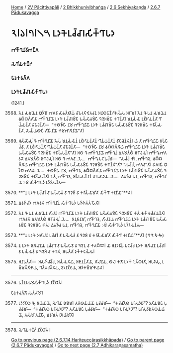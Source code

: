 
[Home](/) / [2V Pācittiyapāḷi](/tipitaka/2V.md) / [2 Bhikkhunivibhaṅga](/tipitaka/2V/2.md) / [2.6 Sekhiyakaṇḍa](/tipitaka/2V/2/2.6.md) / [2.6.7 Pādukavagga](/tipitaka/2V/2/2.6/2.6.7.md)

# 𑁨𑁇𑁬𑁇𑁭𑁇𑁧𑁫 𑀉𑀤𑀓𑁂𑀉𑀘𑁆𑀘𑀸𑀭𑀲𑀺𑀓𑁆𑀔𑀸𑀧𑀤

### 𑀪𑀺𑀓𑁆𑀔𑀼𑀦𑀺𑀯𑀺𑀪𑀗𑁆𑀕

### 𑀲𑁂𑀔𑀺𑀬𑀓𑀡𑁆𑀟

### 𑀧𑀸𑀤𑀼𑀓𑀯𑀕𑁆𑀕

### 𑀉𑀤𑀓𑁂𑀉𑀘𑁆𑀘𑀸𑀭𑀲𑀺𑀓𑁆𑀔𑀸𑀧𑀤

(1241.)

3568. 𑀢𑁂𑀦 𑀲𑀫𑀬𑁂𑀦 𑀩𑀼𑀤𑁆𑀥𑁄 𑀪𑀕𑀯𑀸 𑀲𑀸𑀯𑀢𑁆𑀣𑀺𑀬𑀁 𑀯𑀺𑀳𑀭𑀢𑀺 𑀚𑁂𑀢𑀯𑀦𑁂 𑀅𑀦𑀸𑀣𑀧𑀺𑀡𑁆𑀟𑀺𑀓𑀲𑁆𑀲 𑀆𑀭𑀸𑀫𑁂𑁇 𑀢𑁂𑀦 𑀔𑁄 𑀧𑀦 𑀲𑀫𑀬𑁂𑀦 𑀙𑀩𑁆𑀩𑀕𑁆𑀕𑀺𑀬𑀸 𑀪𑀺𑀓𑁆𑀔𑀼𑀦𑀺𑀬𑁄 𑀉𑀤𑀓𑁂 𑀉𑀘𑁆𑀘𑀸𑀭𑀫𑁆𑀧𑀺 𑀧𑀲𑁆𑀲𑀸𑀯𑀫𑁆𑀧𑀺 𑀔𑁂𑀍𑀅𑀫𑁆𑀧𑀺 𑀓𑀭𑁄𑀦𑁆𑀢𑀺𑁇 𑀫𑀦𑀼𑀲𑁆𑀲𑀸 𑀉𑀚𑁆𑀛𑀸𑀬𑀦𑁆𑀢𑀺 𑀔𑀺𑀬𑁆𑀬𑀦𑁆𑀢𑀺 𑀯𑀺𑀧𑀸𑀘𑁂𑀦𑁆𑀢𑀺—  “𑀓𑀣𑀜𑁆𑀳𑀺 𑀦𑀸𑀫 𑀪𑀺𑀓𑁆𑀔𑀼𑀦𑀺𑀬𑁄 𑀉𑀤𑀓𑁂 𑀉𑀘𑁆𑀘𑀸𑀭𑀫𑁆𑀧𑀺 𑀧𑀲𑁆𑀲𑀸𑀯𑀫𑁆𑀧𑀺 𑀔𑁂𑀍𑀅𑀫𑁆𑀧𑀺 𑀓𑀭𑀺𑀲𑁆𑀲𑀦𑁆𑀢𑀺, 𑀲𑁂𑀬𑁆𑀬𑀣𑀸𑀧𑀺 𑀕𑀺𑀳𑀺𑀦𑀺𑀬𑁄 𑀓𑀸𑀫𑀪𑁄𑀕𑀺𑀦𑀺𑀬𑁄”𑀢𑀺𑁇

3569. 𑀅𑀲𑁆𑀲𑁄𑀲𑀼𑀁 𑀔𑁄 𑀪𑀺𑀓𑁆𑀔𑀼𑀦𑀺𑀬𑁄 𑀢𑁂𑀲𑀁 𑀫𑀦𑀼𑀲𑁆𑀲𑀸𑀦𑀁 𑀉𑀚𑁆𑀛𑀸𑀬𑀦𑁆𑀢𑀸𑀦𑀁 𑀔𑀺𑀬𑁆𑀬𑀦𑁆𑀢𑀸𑀦𑀁 𑀯𑀺𑀧𑀸𑀘𑁂𑀦𑁆𑀢𑀸𑀦𑀁𑁇 𑀬𑀸 𑀢𑀸 𑀪𑀺𑀓𑁆𑀔𑀼𑀦𑀺𑀬𑁄 𑀅𑀧𑁆𑀧𑀺𑀘𑁆𑀙𑀸, 𑀢𑀸 𑀉𑀚𑁆𑀛𑀸𑀬𑀦𑁆𑀢𑀺 𑀔𑀺𑀬𑁆𑀬𑀦𑁆𑀢𑀺 𑀯𑀺𑀧𑀸𑀘𑁂𑀦𑁆𑀢𑀺—  “𑀓𑀣𑀜𑁆𑀳𑀺 𑀦𑀸𑀫 𑀙𑀩𑁆𑀩𑀕𑁆𑀕𑀺𑀬𑀸 𑀪𑀺𑀓𑁆𑀔𑀼𑀦𑀺𑀬𑁄 𑀉𑀤𑀓𑁂 𑀉𑀘𑁆𑀘𑀸𑀭𑀫𑁆𑀧𑀺 𑀧𑀲𑁆𑀲𑀸𑀯𑀫𑁆𑀧𑀺 𑀔𑁂𑀍𑀅𑀫𑁆𑀧𑀺 𑀓𑀭𑀺𑀲𑁆𑀲𑀦𑁆𑀢𑀻”𑀢𑀺𑁇 𑀅𑀣 𑀔𑁄 𑀪𑀺𑀓𑁆𑀔𑀼𑀦𑀺𑀬𑁄 𑀪𑀺𑀓𑁆𑀔𑀽𑀦𑀁 𑀏𑀢𑀫𑀢𑁆𑀣𑀁 𑀆𑀭𑁄𑀘𑁂𑀲𑀼𑀁𑁇 𑀪𑀺𑀓𑁆𑀔𑀽 𑀪𑀕𑀯𑀢𑁄 𑀏𑀢𑀫𑀢𑁆𑀣𑀁 𑀆𑀭𑁄𑀘𑁂𑀲𑀼𑀁𑁇 𑀅𑀣 𑀔𑁄 𑀪𑀕𑀯𑀸…𑀧𑁂…  𑀪𑀺𑀓𑁆𑀔𑀽 𑀧𑀝𑀺𑀧𑀼𑀘𑁆𑀙𑀺—  “𑀲𑀘𑁆𑀘𑀁 𑀓𑀺𑀭, 𑀪𑀺𑀓𑁆𑀔𑀯𑁂, 𑀙𑀩𑁆𑀩𑀕𑁆𑀕𑀺𑀬𑀸 𑀪𑀺𑀓𑁆𑀔𑀼𑀦𑀺𑀬𑁄 𑀉𑀤𑀓𑁂 𑀉𑀘𑁆𑀘𑀸𑀭𑀫𑁆𑀧𑀺 𑀧𑀲𑁆𑀲𑀸𑀯𑀫𑁆𑀧𑀺 𑀔𑁂𑀍𑀅𑀫𑁆𑀧𑀺 𑀓𑀭𑁄𑀦𑁆𑀢𑀻”𑀢𑀺? “𑀲𑀘𑁆𑀘𑀁, 𑀪𑀕𑀯𑀸”𑀢𑀺𑁇 𑀯𑀺𑀕𑀭𑀳𑀺 𑀩𑀼𑀤𑁆𑀥𑁄 𑀪𑀕𑀯𑀸…𑀧𑁂…  𑀓𑀣𑀜𑁆𑀳𑀺 𑀦𑀸𑀫, 𑀪𑀺𑀓𑁆𑀔𑀯𑁂, 𑀙𑀩𑁆𑀩𑀕𑁆𑀕𑀺𑀬𑀸 𑀪𑀺𑀓𑁆𑀔𑀼𑀦𑀺𑀬𑁄 𑀉𑀤𑀓𑁂 𑀉𑀘𑁆𑀘𑀸𑀭𑀫𑁆𑀧𑀺 𑀧𑀲𑁆𑀲𑀸𑀯𑀫𑁆𑀧𑀺 𑀔𑁂𑀍𑀅𑀫𑁆𑀧𑀺 𑀓𑀭𑀺𑀲𑁆𑀲𑀦𑁆𑀢𑀺𑁇 𑀦𑁂𑀢𑀁, 𑀪𑀺𑀓𑁆𑀔𑀯𑁂, 𑀅𑀧𑁆𑀧𑀲𑀦𑁆𑀦𑀸𑀦𑀁 𑀯𑀸 𑀧𑀲𑀸𑀤𑀸𑀬…𑀧𑁂…  𑀏𑀯𑀜𑁆𑀘 𑀧𑀦, 𑀪𑀺𑀓𑁆𑀔𑀯𑁂, 𑀪𑀺𑀓𑁆𑀔𑀼𑀦𑀺𑀬𑁄 𑀇𑀫𑀁 𑀲𑀺𑀓𑁆𑀔𑀸𑀧𑀤𑀁 𑀉𑀤𑁆𑀤𑀺𑀲𑀦𑁆𑀢𑀼—

3570. **“𑀦 𑀉𑀤𑀓𑁂 𑀉𑀘𑁆𑀘𑀸𑀭𑀁 𑀯𑀸 𑀧𑀲𑁆𑀲𑀸𑀯𑀁 𑀯𑀸 𑀔𑁂𑀍𑀅𑀁 𑀯𑀸 𑀓𑀭𑀺𑀲𑁆𑀲𑀸𑀫𑀻𑀢𑀺 𑀲𑀺𑀓𑁆𑀔𑀸 𑀓𑀭𑀡𑀻𑀬𑀸”**𑀢𑀺𑁇

3571. 𑀏𑀯𑀜𑁆𑀘𑀺𑀤𑀁 𑀪𑀕𑀯𑀢𑀸 𑀪𑀺𑀓𑁆𑀔𑀼𑀦𑀻𑀦𑀁 𑀲𑀺𑀓𑁆𑀔𑀸𑀧𑀤𑀁 𑀧𑀜𑁆𑀜𑀢𑁆𑀢𑀁 𑀳𑁄𑀢𑀺𑁇

3572. 𑀢𑁂𑀦 𑀔𑁄 𑀧𑀦 𑀲𑀫𑀬𑁂𑀦 𑀕𑀺𑀮𑀸𑀦𑀸 𑀪𑀺𑀓𑁆𑀔𑀼𑀦𑀺𑀬𑁄 𑀉𑀤𑀓𑁂 𑀉𑀘𑁆𑀘𑀸𑀭𑀫𑁆𑀧𑀺 𑀧𑀲𑁆𑀲𑀸𑀯𑀫𑁆𑀧𑀺 𑀔𑁂𑀍𑀅𑀫𑁆𑀧𑀺 𑀓𑀸𑀢𑀼𑀁 𑀓𑀼𑀓𑁆𑀓𑀼𑀘𑁆𑀘𑀸𑀬𑀦𑁆𑀢𑀺𑁇 𑀪𑀕𑀯𑀢𑁄 𑀏𑀢𑀫𑀢𑁆𑀣𑀁 𑀆𑀭𑁄𑀘𑁂𑀲𑀼𑀁…𑀧𑁂…  𑀅𑀦𑀼𑀚𑀸𑀦𑀸𑀫𑀺, 𑀪𑀺𑀓𑁆𑀔𑀯𑁂, 𑀕𑀺𑀮𑀸𑀦𑀸𑀬 𑀪𑀺𑀓𑁆𑀔𑀼𑀦𑀺𑀬𑀸 𑀉𑀤𑀓𑁂 𑀉𑀘𑁆𑀘𑀸𑀭𑀫𑁆𑀧𑀺 𑀧𑀲𑁆𑀲𑀸𑀯𑀫𑁆𑀧𑀺 𑀔𑁂𑀍𑀅𑀫𑁆𑀧𑀺 𑀓𑀸𑀢𑀼𑀁𑁇 𑀏𑀯𑀜𑁆𑀘 𑀧𑀦, 𑀪𑀺𑀓𑁆𑀔𑀯𑁂, 𑀪𑀺𑀓𑁆𑀔𑀼𑀦𑀺𑀬𑁄 𑀇𑀫𑀁 𑀲𑀺𑀓𑁆𑀔𑀸𑀧𑀤𑀁 𑀉𑀤𑁆𑀤𑀺𑀲𑀦𑁆𑀢𑀼—

3573. **“𑀦 𑀉𑀤𑀓𑁂 𑀅𑀕𑀺𑀮𑀸𑀦𑀸 𑀉𑀘𑁆𑀘𑀸𑀭𑀁 𑀯𑀸 𑀧𑀲𑁆𑀲𑀸𑀯𑀁 𑀯𑀸 𑀔𑁂𑀍𑀅𑀁 𑀯𑀸 𑀓𑀭𑀺𑀲𑁆𑀲𑀸𑀫𑀻𑀢𑀺 𑀲𑀺𑀓𑁆𑀔𑀸 𑀓𑀭𑀡𑀻𑀬𑀸”**𑀢𑀺𑁇 (*𑁭𑁫*:**𑁩𑁦𑁪**)

3574. 𑀦 𑀉𑀤𑀓𑁂 𑀅𑀕𑀺𑀮𑀸𑀦𑀸𑀬 𑀉𑀘𑁆𑀘𑀸𑀭𑁄 𑀯𑀸 𑀧𑀲𑁆𑀲𑀸𑀯𑁄 𑀯𑀸 𑀔𑁂𑀍𑀑 𑀯𑀸 𑀓𑀸𑀢𑀩𑁆𑀩𑁄𑁇 𑀬𑀸 𑀅𑀦𑀸𑀤𑀭𑀺𑀬𑀁 𑀧𑀝𑀺𑀘𑁆𑀘 𑀉𑀤𑀓𑁂 𑀅𑀕𑀺𑀮𑀸𑀦𑀸 𑀉𑀘𑁆𑀘𑀸𑀭𑀁 𑀯𑀸 𑀧𑀲𑁆𑀲𑀸𑀯𑀁 𑀯𑀸 𑀔𑁂𑀍𑀅𑀁 𑀯𑀸 𑀓𑀭𑁄𑀢𑀺, 𑀆𑀧𑀢𑁆𑀢𑀺 𑀤𑀼𑀓𑁆𑀓𑀝𑀲𑁆𑀲𑁇

3575. 𑀅𑀦𑀸𑀧𑀢𑁆𑀢𑀺—  𑀅𑀲𑀜𑁆𑀘𑀺𑀘𑁆𑀘, 𑀅𑀲𑁆𑀲𑀢𑀺𑀬𑀸, 𑀅𑀚𑀸𑀦𑀦𑁆𑀢𑀺𑀬𑀸, 𑀕𑀺𑀮𑀸𑀦𑀸𑀬, 𑀣𑀮𑁂 𑀓𑀢𑁄 𑀉𑀤𑀓𑀁 𑀑𑀢𑁆𑀣𑀭𑀢𑀺, 𑀆𑀧𑀤𑀸𑀲𑀼, 𑀉𑀫𑁆𑀫𑀢𑁆𑀢𑀺𑀓𑀸𑀬, 𑀔𑀺𑀢𑁆𑀢𑀘𑀺𑀢𑁆𑀢𑀸𑀬, 𑀯𑁂𑀤𑀦𑀸𑀝𑁆𑀝𑀸𑀬, 𑀆𑀤𑀺𑀓𑀫𑁆𑀫𑀺𑀓𑀸𑀬𑀸𑀢𑀺𑁇

---

3576. 𑀧𑀦𑁆𑀦𑀭𑀲𑀫𑀲𑀺𑀓𑁆𑀔𑀸𑀧𑀤𑀁 𑀦𑀺𑀝𑁆𑀞𑀺𑀢𑀁𑁇

  
𑀧𑀸𑀤𑀼𑀓𑀯𑀕𑁆𑀕𑁄 𑀲𑀢𑁆𑀢𑀫𑁄𑁇



3577. 𑀉𑀤𑁆𑀤𑀺𑀝𑁆𑀞𑀸 𑀔𑁄, 𑀅𑀬𑁆𑀬𑀸𑀬𑁄, 𑀲𑁂𑀔𑀺𑀬𑀸 𑀥𑀫𑁆𑀫𑀸𑁇 𑀢𑀢𑁆𑀣𑀸𑀬𑁆𑀬𑀸𑀬𑁄 𑀧𑀼𑀘𑁆𑀙𑀸𑀫𑀺—  “𑀓𑀘𑁆𑀘𑀺𑀢𑁆𑀣 𑀧𑀭𑀺𑀲𑀼𑀤𑁆𑀥𑀸”? 𑀤𑀼𑀢𑀺𑀬𑀫𑁆𑀧𑀺 𑀧𑀼𑀘𑁆𑀙𑀸𑀫𑀺—  “𑀓𑀘𑁆𑀘𑀺𑀢𑁆𑀣 𑀧𑀭𑀺𑀲𑀼𑀤𑁆𑀥𑀸”? 𑀢𑀢𑀺𑀬𑀫𑁆𑀧𑀺 𑀧𑀼𑀘𑁆𑀙𑀸𑀫𑀺—  “𑀓𑀘𑁆𑀘𑀺𑀢𑁆𑀣 𑀧𑀭𑀺𑀲𑀼𑀤𑁆𑀥𑀸”? 𑀧𑀭𑀺𑀲𑀼𑀤𑁆𑀥𑁂𑀢𑁆𑀣𑀸𑀬𑁆𑀬𑀸𑀬𑁄, 𑀢𑀲𑁆𑀫𑀸 𑀢𑀼𑀡𑁆𑀳𑀻, 𑀏𑀯𑀫𑁂𑀢𑀁 𑀥𑀸𑀭𑀬𑀸𑀫𑀻𑀢𑀺𑁇

---

3578. 𑀲𑁂𑀔𑀺𑀬𑀓𑀡𑁆𑀟𑀁 𑀦𑀺𑀝𑁆𑀞𑀺𑀢𑀁𑁇



[Go to previous page (2.6.7.14 Hariteuccārasikkhāpada)](/tipitaka/2V/2/2.6/2.6.7/2.6.7.14.md) / [Go to parent page (2.6.7 Pādukavagga)](/tipitaka/2V/2/2.6/2.6.7.md) / [Go to next page (2.7 Adhikaraṇasamatha)](/tipitaka/2V/2/2.7.md)


